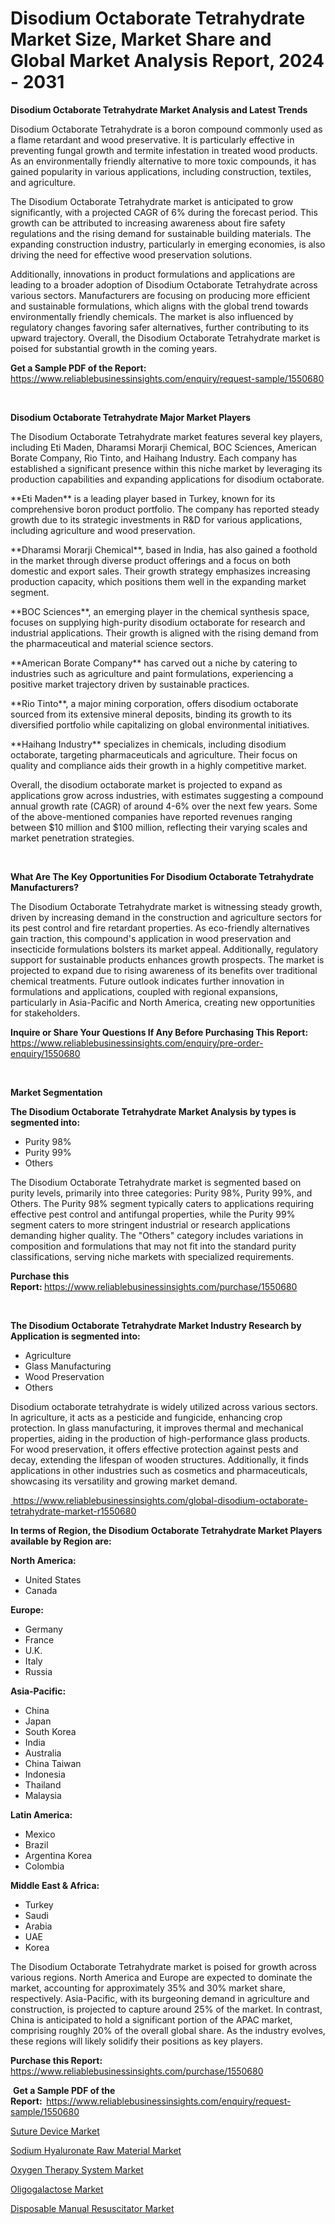 <p><h1>Disodium Octaborate Tetrahydrate Market Size, Market Share and Global Market Analysis Report, 2024 - 2031</h1></p><p><strong>Disodium Octaborate Tetrahydrate Market Analysis and Latest Trends</strong></p>
<p><p>Disodium Octaborate Tetrahydrate is a boron compound commonly used as a flame retardant and wood preservative. It is particularly effective in preventing fungal growth and termite infestation in treated wood products. As an environmentally friendly alternative to more toxic compounds, it has gained popularity in various applications, including construction, textiles, and agriculture.</p><p>The Disodium Octaborate Tetrahydrate market is anticipated to grow significantly, with a projected CAGR of 6% during the forecast period. This growth can be attributed to increasing awareness about fire safety regulations and the rising demand for sustainable building materials. The expanding construction industry, particularly in emerging economies, is also driving the need for effective wood preservation solutions.</p><p>Additionally, innovations in product formulations and applications are leading to a broader adoption of Disodium Octaborate Tetrahydrate across various sectors. Manufacturers are focusing on producing more efficient and sustainable formulations, which aligns with the global trend towards environmentally friendly chemicals. The market is also influenced by regulatory changes favoring safer alternatives, further contributing to its upward trajectory. Overall, the Disodium Octaborate Tetrahydrate market is poised for substantial growth in the coming years.</p></p>
<p><strong>Get a Sample PDF of the Report:&nbsp;</strong> <a href="https://www.reliablebusinessinsights.com/enquiry/request-sample/1550680?utm_campaign=48&utm_medium=2&utm_source=Github&utm_content=ia&utm_term=08112024&utm_id=disodium-octaborate-tetrahydrate">https://www.reliablebusinessinsights.com/enquiry/request-sample/1550680</a></p>
<p>&nbsp;</p>
<p><strong>Disodium Octaborate Tetrahydrate Major Market Players</strong></p>
<p><p>The Disodium Octaborate Tetrahydrate market features several key players, including Eti Maden, Dharamsi Morarji Chemical, BOC Sciences, American Borate Company, Rio Tinto, and Haihang Industry. Each company has established a significant presence within this niche market by leveraging its production capabilities and expanding applications for disodium octaborate.</p><p>**Eti Maden** is a leading player based in Turkey, known for its comprehensive boron product portfolio. The company has reported steady growth due to its strategic investments in R&D for various applications, including agriculture and wood preservation.</p><p>**Dharamsi Morarji Chemical**, based in India, has also gained a foothold in the market through diverse product offerings and a focus on both domestic and export sales. Their growth strategy emphasizes increasing production capacity, which positions them well in the expanding market segment.</p><p>**BOC Sciences**, an emerging player in the chemical synthesis space, focuses on supplying high-purity disodium octaborate for research and industrial applications. Their growth is aligned with the rising demand from the pharmaceutical and material science sectors.</p><p>**American Borate Company** has carved out a niche by catering to industries such as agriculture and paint formulations, experiencing a positive market trajectory driven by sustainable practices.</p><p>**Rio Tinto**, a major mining corporation, offers disodium octaborate sourced from its extensive mineral deposits, binding its growth to its diversified portfolio while capitalizing on global environmental initiatives.</p><p>**Haihang Industry** specializes in chemicals, including disodium octaborate, targeting pharmaceuticals and agriculture. Their focus on quality and compliance aids their growth in a highly competitive market.</p><p>Overall, the disodium octaborate market is projected to expand as applications grow across industries, with estimates suggesting a compound annual growth rate (CAGR) of around 4-6% over the next few years. Some of the above-mentioned companies have reported revenues ranging between $10 million and $100 million, reflecting their varying scales and market penetration strategies.</p></p>
<p>&nbsp;</p>
<p><strong>What Are The Key Opportunities For Disodium Octaborate Tetrahydrate Manufacturers?</strong></p>
<p><p>The Disodium Octaborate Tetrahydrate market is witnessing steady growth, driven by increasing demand in the construction and agriculture sectors for its pest control and fire retardant properties. As eco-friendly alternatives gain traction, this compound's application in wood preservation and insecticide formulations bolsters its market appeal. Additionally, regulatory support for sustainable products enhances growth prospects. The market is projected to expand due to rising awareness of its benefits over traditional chemical treatments. Future outlook indicates further innovation in formulations and applications, coupled with regional expansions, particularly in Asia-Pacific and North America, creating new opportunities for stakeholders.</p></p>
<p><strong>Inquire or Share Your Questions If Any Before Purchasing This Report:</strong> <a href="https://www.reliablebusinessinsights.com/enquiry/pre-order-enquiry/1550680?utm_campaign=48&utm_medium=2&utm_source=Github&utm_content=ia&utm_term=08112024&utm_id=disodium-octaborate-tetrahydrate">https://www.reliablebusinessinsights.com/enquiry/pre-order-enquiry/1550680</a></p>
<p>&nbsp;</p>
<p><strong>Market Segmentation</strong></p>
<p><strong>The Disodium Octaborate Tetrahydrate Market Analysis by types is segmented into:</strong></p>
<p><ul><li>Purity 98%</li><li>Purity 99%</li><li>Others</li></ul></p>
<p><p>The Disodium Octaborate Tetrahydrate market is segmented based on purity levels, primarily into three categories: Purity 98%, Purity 99%, and Others. The Purity 98% segment typically caters to applications requiring effective pest control and antifungal properties, while the Purity 99% segment caters to more stringent industrial or research applications demanding higher quality. The "Others" category includes variations in composition and formulations that may not fit into the standard purity classifications, serving niche markets with specialized requirements.</p></p>
<p><strong>Purchase this Report:&nbsp;</strong><a href="https://www.reliablebusinessinsights.com/purchase/1550680?utm_campaign=48&utm_medium=2&utm_source=Github&utm_content=ia&utm_term=08112024&utm_id=disodium-octaborate-tetrahydrate">https://www.reliablebusinessinsights.com/purchase/1550680</a></p>
<p>&nbsp;</p>
<p><strong>The Disodium Octaborate Tetrahydrate Market Industry Research by Application is segmented into:</strong></p>
<p><ul><li>Agriculture</li><li>Glass Manufacturing</li><li>Wood Preservation</li><li>Others</li></ul></p>
<p><p>Disodium octaborate tetrahydrate is widely utilized across various sectors. In agriculture, it acts as a pesticide and fungicide, enhancing crop protection. In glass manufacturing, it improves thermal and mechanical properties, aiding in the production of high-performance glass products. For wood preservation, it offers effective protection against pests and decay, extending the lifespan of wooden structures. Additionally, it finds applications in other industries such as cosmetics and pharmaceuticals, showcasing its versatility and growing market demand.</p></p>
<p><a href="https://www.reliablebusinessinsights.com/global-disodium-octaborate-tetrahydrate-market-r1550680?utm_campaign=48&utm_medium=2&utm_source=Github&utm_content=ia&utm_term=08112024&utm_id=disodium-octaborate-tetrahydrate">&nbsp;https://www.reliablebusinessinsights.com/global-disodium-octaborate-tetrahydrate-market-r1550680</a></p>
<p><strong>In terms of Region, the Disodium Octaborate Tetrahydrate Market Players available by Region are:</strong></p>
<p>
    <p> <strong> North America: </strong>
        <ul>
            <li>United States</li>
            <li>Canada</li>
        </ul>
        </p> 
    <p> <strong> Europe: </strong>
        <ul>
            <li>Germany</li>
            <li>France</li>
            <li>U.K.</li>
            <li>Italy</li>
            <li>Russia</li>
        </ul>
        </p> 
    <p> <strong> Asia-Pacific: </strong>
        <ul>
            <li>China</li>
            <li>Japan</li>
            <li>South Korea</li>
            <li>India</li>
            <li>Australia</li>
            <li>China Taiwan</li>
            <li>Indonesia</li>
            <li>Thailand</li>
            <li>Malaysia</li>
        </ul>
        </p> 
    <p> <strong> Latin America: </strong>
        <ul>
            <li>Mexico</li>
            <li>Brazil</li>
            <li>Argentina Korea</li>
            <li>Colombia</li>
        </ul>
        </p> 
    <p> <strong> Middle East & Africa: </strong>
        <ul>
            <li>Turkey</li>
            <li>Saudi</li>
            <li>Arabia</li>
            <li>UAE</li>
            <li>Korea</li>
        </ul>
    </p>
    </p>
<p><p>The Disodium Octaborate Tetrahydrate market is poised for growth across various regions. North America and Europe are expected to dominate the market, accounting for approximately 35% and 30% market share, respectively. Asia-Pacific, with its burgeoning demand in agriculture and construction, is projected to capture around 25% of the market. In contrast, China is anticipated to hold a significant portion of the APAC market, comprising roughly 20% of the overall global share. As the industry evolves, these regions will likely solidify their positions as key players.</p></p>
<p><strong>Purchase this Report: </strong><a href="https://www.reliablebusinessinsights.com/purchase/1550680?utm_campaign=48&utm_medium=2&utm_source=Github&utm_content=ia&utm_term=08112024&utm_id=disodium-octaborate-tetrahydrate">https://www.reliablebusinessinsights.com/purchase/1550680</a></p>
<p>&nbsp;<strong>Get a Sample PDF of the Report:&nbsp;&nbsp;</strong><a href="https://www.reliablebusinessinsights.com/enquiry/request-sample/1550680?utm_campaign=48&utm_medium=2&utm_source=Github&utm_content=ia&utm_term=08112024&utm_id=disodium-octaborate-tetrahydrate">https://www.reliablebusinessinsights.com/enquiry/request-sample/1550680</a></p>
<p><strong></strong></p>
<p><p><a href="https://issuu.com/reportprime-2/docs/suture-device-market-size-2030.pptx_d19669952b4902?utm_campaign=48&utm_medium=2&utm_source=Github&utm_content=ia&utm_term=08112024&utm_id=disodium-octaborate-tetrahydrate">Suture Device Market</a></p><p><a href="https://github.com/Armeladukagjini693/Market-Research-Report-List-1/blob/main/sodium-hyaluronate-raw-material-market.md?utm_campaign=48&utm_medium=2&utm_source=Github&utm_content=ia&utm_term=08112024&utm_id=disodium-octaborate-tetrahydrate">Sodium Hyaluronate Raw Material Market</a></p><p><a href="https://issuu.com/reportprime-2/docs/oxygen-therapy-system-market-size-2030.pptx?utm_campaign=48&utm_medium=2&utm_source=Github&utm_content=ia&utm_term=08112024&utm_id=disodium-octaborate-tetrahydrate">Oxygen Therapy System Market</a></p><p><a href="https://github.com/DorinaOsmani364/Market-Research-Report-List-1/blob/main/oligogalactose-market.md?utm_campaign=48&utm_medium=2&utm_source=Github&utm_content=ia&utm_term=08112024&utm_id=disodium-octaborate-tetrahydrate">Oligogalactose Market</a></p><p><a href="https://issuu.com/reportprime-2/docs/disposable-manual-resuscitator-mark_4a62090edf545d?utm_campaign=48&utm_medium=2&utm_source=Github&utm_content=ia&utm_term=08112024&utm_id=disodium-octaborate-tetrahydrate">Disposable Manual Resuscitator Market</a></p></p>
